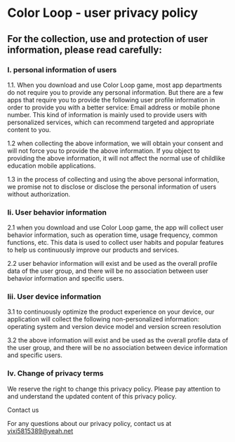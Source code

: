# Color Loop - user privacy policy
## For the collection, use and protection of user information, please read carefully:
### I. personal information of users

1.1. When you download and use Color Loop game, most app departments do not require you to provide any personal information. But there are a few apps that require you to provide the following user profile information in order to provide you with a better service: Email address or mobile phone number. This kind of information is mainly used to provide users with personalized services, which can recommend targeted and appropriate content to you.

1.2 when collecting the above information, we will obtain your consent and will not force you to provide the above information. If you object to providing the above information, it will not affect the normal use of childlike education mobile applications.

1.3 in the process of collecting and using the above personal information, we promise not to disclose or disclose the personal information of users without authorization.

### Ii. User behavior information

2.1 when you download and use Color Loop game, the app will collect user behavior information, such as operation time, usage frequency, common functions, etc. This data is used to collect user habits and popular features to help us continuously improve our products and services.

2.2 user behavior information will exist and be used as the overall profile data of the user group, and there will be no association between user behavior information and specific users.

### Iii. User device information

3.1 to continuously optimize the product experience on your device, our application will collect the following non-personalized information: operating system and version device model and version screen resolution

3.2 the above information will exist and be used as the overall profile data of the user group, and there will be no association between device information and specific users.

### Iv. Change of privacy terms

We reserve the right to change this privacy policy. Please pay attention to and understand the updated content of this privacy policy.

Contact us

For any questions about our privacy policy, contact us at yixi5815389@yeah.net
